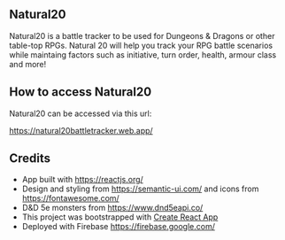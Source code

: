 ## Natural20

Natural20 is a battle tracker to be used for Dungeons & Dragons or other table-top RPGs. Natural 20 will help you track your RPG battle scenarios while maintaing factors such as initiative, turn order, health, armour class and more!

## How to access Natural20

Natural20 can be accessed via this url:

https://natural20battletracker.web.app/

## Credits
- App built with https://reactjs.org/
- Design and styling from https://semantic-ui.com/ and icons from https://fontawesome.com/
- D&D 5e monsters from https://www.dnd5eapi.co/
- This project was bootstrapped with [Create React App](https://github.com/facebook/create-react-app)
- Deployed with Firebase https://firebase.google.com/
